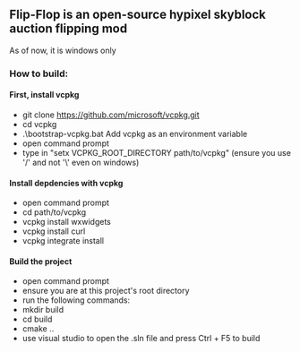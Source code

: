 ## Flip-Flop is an open-source hypixel skyblock auction flipping mod
As of now, it is windows only

### How to build:

#### First, install vcpkg
- git clone https://github.com/microsoft/vcpkg.git
- cd vcpkg
- .\bootstrap-vcpkg.bat
Add vcpkg as an environment variable
- open command prompt
- type in "setx VCPKG_ROOT_DIRECTORY path/to/vcpkg" (ensure you use '/' and not '\\' even on windows)
#### Install depdencies with vcpkg
- open command prompt
- cd path/to/vcpkg
- vcpkg install wxwidgets
- vcpkg install curl
- vcpkg integrate install
#### Build the project
- open command prompt
- ensure you are at this project's root directory
- run the following commands:
- mkdir build
- cd build
- cmake ..
- use visual studio to open the .sln file and press Ctrl + F5 to build